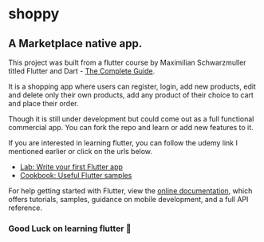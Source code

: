 # shoppy

## A Marketplace native app.

This project was built from a flutter course by Maximilian Schwarzmuller titled Flutter and Dart - [The Complete Guide](https://www.udemy.com/course/learn-flutter-dart-to-build-ios-android-apps).

It is a shopping app where users can register, login, add new products, edit and delete only their own products, add any product of their choice to cart and place their order. 

Though it is still under development but could come out as a full functional commercial app. You can fork the repo and learn or add new features to it.

If you are interested in learning flutter, you can follow the udemy link I mentioned earlier or click on the urls below.

- [Lab: Write your first Flutter app](https://flutter.dev/docs/get-started/codelab)
- [Cookbook: Useful Flutter samples](https://flutter.dev/docs/cookbook)

For help getting started with Flutter, view the
[online documentation](https://flutter.dev/docs), which offers tutorials,
samples, guidance on mobile development, and a full API reference.

### Good Luck on learning flutter 🌟
